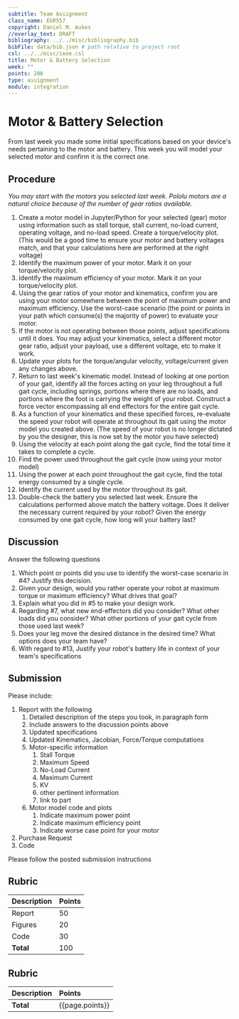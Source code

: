 ```yaml
---
subtitle: Team Assignment
class_name: EGR557
copyright: Daniel M. Aukes
//overlay_text: DRAFT
bibliography: ../../misc/bibliography.bib
bibFile: data/bib.json # path relative to project root
csl: ../../misc/ieee.csl
title: Motor & Battery Selection
week: ""
points: 200
type: assignment
module: integration
---
```

# Motor & Battery Selection

From last week you made some initial specifications based on your device's needs pertaining to the motor and battery.  This week you will model your selected motor and confirm it is the correct one.

## Procedure

<!--hide-->

_You may start with the motors you selected last week.  Pololu motors are a natural choice because of the number of gear ratios available._

1. Create a motor model in Jupyter/Python for your selected (gear) motor using information such as stall torque, stall current, no-load current, operating voltage, and no-load speed.  Create a torque/velocity plot.  (This would be a good time to ensure your motor and battery voltages match, and that your calculations here are performed at the right voltage)
1. Identify the maximum power of your motor.  Mark it on your torque/velocity plot.
1. Identify the maximum efficiency of your motor.  Mark it on your torque/velocity plot.
1. Using the gear ratios of your motor and kinematics, confirm you are using your motor somewhere between the point of maximum power and maximum efficiency.  Use the worst-case scenario (the point or points in your path which consume(s) the majority of power) to evaluate your motor.
1. If the motor is not operating between those points, adjust specifications until it does.   You may adjust your kinematics, select a different motor gear ratio, adjust your payload, use a different voltage, etc to make it work.
1. Update your plots for the torque/angular velocity, voltage/current given any changes above.
1. Return to last week's kinematic model.  Instead of looking at one portion of your gait, identify all the forces acting on your leg throughout a full gait cycle, including springs, portions where there are no loads, and portions where the foot is carrying the weight of your robot.  Construct a force vector encompassing all end effectors for the entire gait cycle.
1. As a function of your kinematics and these specified forces, re-evaluate the speed your robot will operate at throughout its gait using the motor model you created above.  (The speed of your robot is no longer dictated by you the designer, this is now set by the motor you have selected)
1. Using the velocity at each point along the gait cycle, find the total time it takes to complete a cycle.
1. Find the power used throughout the gait cycle (now using your motor model)
1. Using the power at each point throughout the gait cycle, find the total energy consumed by a single cycle.
1. Identify the current used by the motor throughout its gait.
1. Double-check the battery you selected last week.  Ensure the calculations performed above match the battery voltage.  Does it deliver the necessary current required by your robot?  Given the energy consumed by one gait cycle, how long will your battery last?
<!--1. Once you have identified the motor Add the motor to the purchase list.-->

<!--
1. Find motors which can exert required torques, update your mass budget, and then repeat all steps until your device can locomote under its own weight.  Feel free to use any optimization tools at your disposal to accelerate this iterative process.
1. Find a (low-cost) motor online which matches the estimates you made for 
1. Update your mass requirements using any changes to motor mass
1. Run the motor model using motor-specfic information.
-->



## Discussion

Answer the following questions

1. Which point or points did you use to identify the worst-case scenario in #4?  Justify this decision.
1. Given your design, would you rather operate your robot at maximum torque or maximum efficiency?  What drives that goal?
1. Explain what you did in #5 to make your design work.
1. Regarding #7, what new end-effectors did you consider?  What other loads did you consider?  What other portions of your gait cycle from those used last week?
1. Does your leg move the desired distance in the desired time?  What options does your team have?
1. With regard to #13, Justify your robot's battery life in context of your team's specifications

## Submission

Please include:

1. Report with the following
    1. Detailed description of the steps you took, in paragraph form
    1. Include answers to the discussion points above
    1. Updated specifications
    1. Updated Kinematics, Jacobian, Force/Torque computations
    1. Motor-specific information
        1. Stall Torque
        1. Maximum Speed
        1. No-Load Current
        1. Maximum Current
        1. KV
        1. other pertinent information
        1. link to part
    1. Motor model code and plots
        1. Indicate maximum power point
        1. Indicate maximum efficiency point
        1. Indicate worse case point for your motor
1. Purchase Request
1. Code

Please follow the posted submission instructions

## Rubric

| Description | Points |
|:------------|:-------|
| Report      | 50       |
| Figures     |  20      |
| Code        |  30      |
| **Total**   | 100    |

<!--unhide-->

## Rubric

| Description | Points          |
|:------------|:----------------|
| **Total**   | {{page.points}} |

<!--
| Pictures    |        |
| CAD         |        |
| DXFs        |        |
| References  |        |
-->
